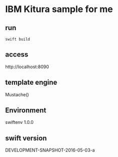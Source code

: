 # IBM Kitura sample for me

## run
```
swift build
```

## access
http://localhost:8090

## template engine
Mustache()

## Environment
swiftenv 1.0.0

## swift version
DEVELOPMENT-SNAPSHOT-2016-05-03-a
